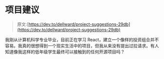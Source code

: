 # 项目建议

> 原文:[https://dev.to/dellward/project-suggestions-29db](https://dev.to/dellward/project-suggestions-29db)

我刚从计算机科学专业毕业，目前正在学习 React，建立一个像样的投资组合并不容易。我真的很想得到一个现实生活中的项目，但我从来没有提出过拉请求。有人知道像我这样的低年级学生最终可以接触到的任何开源项目吗？